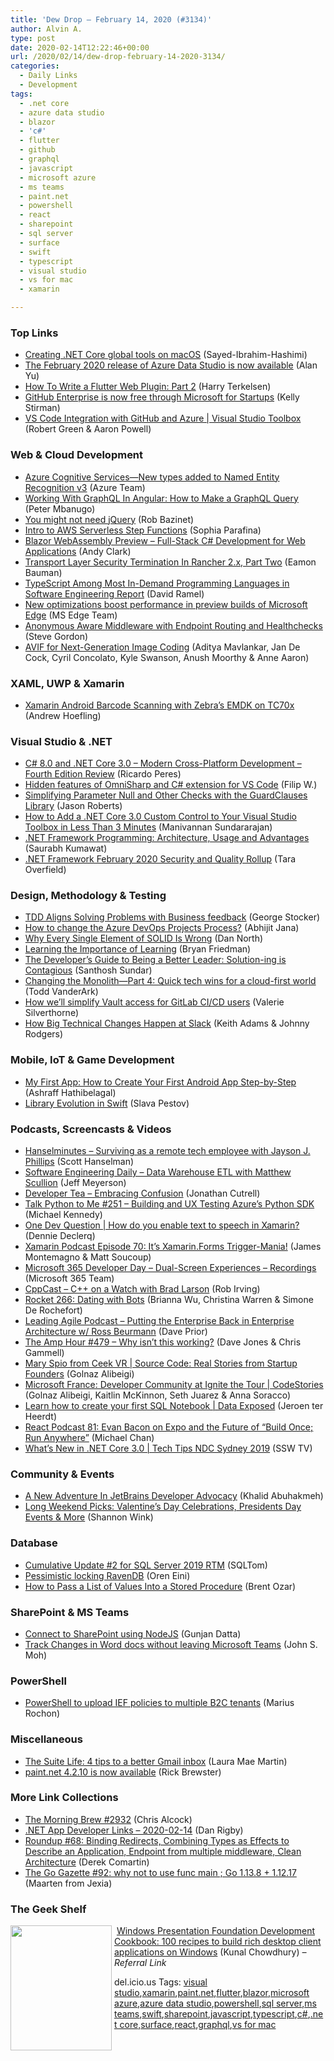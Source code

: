 ```yaml
---
title: 'Dew Drop – February 14, 2020 (#3134)'
author: Alvin A.
type: post
date: 2020-02-14T12:22:46+00:00
url: /2020/02/14/dew-drop-february-14-2020-3134/
categories:
  - Daily Links
  - Development
tags:
  - .net core
  - azure data studio
  - blazor
  - 'c#'
  - flutter
  - github
  - graphql
  - javascript
  - microsoft azure
  - ms teams
  - paint.net
  - powershell
  - react
  - sharepoint
  - sql server
  - surface
  - swift
  - typescript
  - visual studio
  - vs for mac
  - xamarin

---
```

### <a name="top"></a>Top Links

  * <a href="https://devblogs.microsoft.com/visualstudio/creating-net-core-global-tools-on-macos/" target="_blank" rel="noopener noreferrer">Creating .NET Core global tools on macOS</a> (Sayed-Ibrahim-Hashimi)
  * <a href="https://cloudblogs.microsoft.com/sqlserver/2020/02/13/the-february-2020-release-of-azure-data-studio-is-now-available/" target="_blank" rel="noopener noreferrer">The February 2020 release of Azure Data Studio is now available</a> (Alan Yu)
  * <a href="https://medium.com/flutter/how-to-write-a-flutter-web-plugin-part-2-afdddb69ece6?source=rss----4da7dfd21a33---4" target="_blank" rel="noopener noreferrer">How To Write a Flutter Web Plugin: Part 2</a> (Harry Terkelsen)
  * <a href="https://github.blog/2020-02-13-github-enterprise-is-now-free-through-microsoft-for-startups/" target="_blank" rel="noopener noreferrer">GitHub Enterprise is now free through Microsoft for Startups</a> (Kelly Stirman)
  * <a href="https://channel9.msdn.com/Shows/Visual-Studio-Toolbox/VS-Code-Integration-with-GitHub-and-Azure?WT.mc_id=DX_MVP4025064" target="_blank" rel="noopener noreferrer">VS Code Integration with GitHub and Azure | Visual Studio Toolbox</a> (Robert Green & Aaron Powell)



### <a name="web"></a>Web & Cloud Development

  * <a href="https://azure.microsoft.com/en-us/updates/ner-v3-preview-update1/" target="_blank" rel="noopener noreferrer">Azure Cognitive Services—New types added to Named Entity Recognition v3</a> (Azure Team)
  * <a href="https://www.telerik.com/blogs/graphql-angular-how-to-make-a-graphql-query" target="_blank" rel="noopener noreferrer">Working With GraphQL In Angular: How to Make a GraphQL Query</a> (Peter Mbanugo)
  * <a href="http://youmightnotneedjquery.com/" target="_blank" rel="noopener noreferrer">You might not need jQuery</a> (Rob Bazinet)
  * <a href="https://www.pulumi.com/blog/intro-to-step-functions/" target="_blank" rel="noopener noreferrer">Intro to AWS Serverless Step Functions</a> (Sophia Parafina)
  * <a href="https://www.infoq.com/news/2020/02/blazor-webassembly-preview/?utm_campaign=infoq_content&utm_source=infoq&utm_medium=feed&utm_term=global" target="_blank" rel="noopener noreferrer">Blazor WebAssembly Preview &#8211; Full-Stack C# Development for Web Applications</a> (Andy Clark)
  * <a href="https://rancher.com/blog/2020/transport-layer-security-p2/" target="_blank" rel="noopener noreferrer">Transport Layer Security Termination In Rancher 2.x, Part Two</a> (Eamon Bauman)
  * <a href="https://visualstudiomagazine.com/articles/2020/02/13/hired-engineers-report.aspx" target="_blank" rel="noopener noreferrer">TypeScript Among Most In-Demand Programming Languages in Software Engineering Report</a> (David Ramel)
  * <a href="https://blogs.windows.com/msedgedev/2020/02/13/performance-optimizations-edge-81/?WT.mc_id=DX_MVP4025064" target="_blank" rel="noopener noreferrer">New optimizations boost performance in preview builds of Microsoft Edge</a> (MS Edge Team)
  * <a href="https://www.stevejgordon.co.uk/anonymous-aware-middleware-with-endpoint-routing-and-healthchecks" target="_blank" rel="noopener noreferrer">Anonymous Aware Middleware with Endpoint Routing and Healthchecks</a> (Steve Gordon)
  * <a href="https://netflixtechblog.com/avif-for-next-generation-image-coding-b1d75675fe4?source=rss----2615bd06b42e---4" target="_blank" rel="noopener noreferrer">AVIF for Next-Generation Image Coding</a> (Aditya Mavlankar, Jan De Cock, Cyril Concolato, Kyle Swanson, Anush Moorthy & Anne Aaron)



### <a name="silverlight"></a>XAML, UWP & Xamarin

  * <a href="https://www.andrewhoefling.com/Blog/Post/xamarin-android-barcode-scanning-with-zebra-emdk-on-tc70x" target="_blank" rel="noopener noreferrer">Xamarin Android Barcode Scanning with Zebra’s EMDK on TC70x</a> (Andrew Hoefling)



### <a name="dotnet"></a>Visual Studio & .NET

  * <a href="https://weblogs.asp.net:443/ricardoperes/c-8-0-and-net-core-3-0-modern-cross-platform-development-fourth-edition-review?WT.mc_id=DX_MVP4025064" target="_blank" rel="noopener noreferrer">C# 8.0 and .NET Core 3.0 – Modern Cross-Platform Development &#8211; Fourth Edition Review</a> (Ricardo Peres)
  * <a href="https://www.strathweb.com/2020/02/hidden-features-of-omnisharp-and-c-extension-for-vs-code/" target="_blank" rel="noopener noreferrer">Hidden features of OmniSharp and C# extension for VS Code</a> (Filip W.)
  * <a href="http://dontcodetired.com/blog/post/Simplifying-Parameter-Null-and-Other-Checks-with-the-GuardClauses-Library" target="_blank" rel="noopener noreferrer">Simplifying Parameter Null and Other Checks with the GuardClauses Library</a> (Jason Roberts)
  * <a href="https://www.syncfusion.com/blogs/post/add-net-core-3-0-custom-control-to-your-visual-studio-toolbox.aspx" target="_blank" rel="noopener noreferrer">How to Add a .NET Core 3.0 Custom Control to Your Visual Studio Toolbox in Less Than 3 Minutes</a> (Manivannan Sundararajan)
  * <a href="https://hackernoon.com/net-framework-programming-architecture-usage-and-advantages-yece367c?source=rss" target="_blank" rel="noopener noreferrer">.NET Framework Programming: Architecture, Usage and Advantages</a> (Saurabh Kumawat)
  * <a href="https://devblogs.microsoft.com/dotnet/net-framework-february-2020-security-and-quality-rollup/" target="_blank" rel="noopener noreferrer">.NET Framework February 2020 Security and Quality Rollup</a> (Tara Overfield)



### <a name="design"></a>Design, Methodology & Testing

  * <a href="https://georgestocker.com/2020/02/13/tdd-aligns-solving-problems-with-business-feedback/?utm_source=rss&utm_medium=rss&utm_campaign=tdd-aligns-solving-problems-with-business-feedback" target="_blank" rel="noopener noreferrer">TDD Aligns Solving Problems with Business feedback</a> (George Stocker)
  * <a href="https://dailydotnettips.com/how-to-change-the-azure-devops-projects-process/" target="_blank" rel="noopener noreferrer">How to change the Azure DevOps Projects Process?</a> (Abhijit Jana)
  * <a href="https://speakerdeck.com/tastapod/why-every-element-of-solid-is-wrong" target="_blank" rel="noopener noreferrer">Why Every Single Element of SOLID Is Wrong</a> (Dan North)
  * <a href="http://www.bryanfriedman.com/2020/02/13/learning-the-importance-of-learning/" target="_blank" rel="noopener noreferrer">Learning the Importance of Learning</a> (Bryan Friedman)
  * <a href="https://hackernoon.com/the-developers-guide-to-being-a-better-leader-solution-ing-is-contagious-w98p375i?source=rss" target="_blank" rel="noopener noreferrer">The Developer’s Guide to Being a Better Leader: Solution-ing is Contagious</a> (Santhosh Sundar)
  * <a href="https://www.microsoft.com/security/blog/2020/02/13/changing-the-monolith-part-4-quick-tech-wins-for-a-cloud-first-world/" target="_blank" rel="noopener noreferrer">Changing the Monolith—Part 4: Quick tech wins for a cloud-first world</a> (Todd VanderArk)
  * <a href="https://about.gitlab.com/blog/2020/02/13/vault-integration-process/" target="_blank" rel="noopener noreferrer">How we’ll simplify Vault access for GitLab CI/CD users</a> (Valerie Silverthorne)
  * <a href="https://slack.engineering/how-big-technical-changes-happen-at-slack-f1569d25ee7b?source=rss----58820b6d8904---4" target="_blank" rel="noopener noreferrer">How Big Technical Changes Happen at Slack</a> (Keith Adams & Johnny Rodgers)



### <a name="mobile"></a>Mobile, IoT & Game Development

  * <a href="https://code.tutsplus.com/tutorials/creating-your-first-android-app--cms-34497" target="_blank" rel="noopener noreferrer">My First App: How to Create Your First Android App Step-by-Step</a> (Ashraff Hathibelagal)
  * <a href="https://swift.org/blog/library-evolution/" target="_blank" rel="noopener noreferrer">Library Evolution in Swift</a> (Slava Pestov)



### <a name="podcasts"></a>Podcasts, Screencasts & Videos

  * <a href="https://hanselminutes.simplecast.com/episodes/surviving-as-a-remote-tech-employee-with-jayson-j-phillips-G0lphUL1" target="_blank" rel="noopener noreferrer">Hanselminutes &#8211; Surviving as a remote tech employee with Jayson J. Phillips</a> (Scott Hanselman)
  * <a href="https://softwareengineeringdaily.com/2020/02/14/data-warehouse-etl-with-matthew-scullion/?utm_source=rss&utm_medium=rss&utm_campaign=data-warehouse-etl-with-matthew-scullion" target="_blank" rel="noopener noreferrer">Software Engineering Daily &#8211; Data Warehouse ETL with Matthew Scullion</a> (Jeff Meyerson)
  * <a href="http://developertea.simplecast.fm/3d95b750" target="_blank" rel="noopener noreferrer">Developer Tea &#8211; Embracing Confusion</a> (Jonathan Cutrell)
  * <a href="https://talkpython.fm/episodes/show/251/building-and-ux-testing-azure-s-python-sdk" target="_blank" rel="noopener noreferrer">Talk Python to Me #251 &#8211; Building and UX Testing Azure&#8217;s Python SDK</a> (Michael Kennedy)
  * <a href="http://www.youtube.com/watch?v=ZhLEEAmV0m4" target="_blank" rel="noopener noreferrer">One Dev Question | How do you enable text to speech in Xamarin?</a> (Dennie Declerq)
  * <a href="https://www.xamarinpodcast.com/70" target="_blank" rel="noopener noreferrer">Xamarin Podcast Episode 70: It&#8217;s Xamarin.Forms Trigger-Mania!</a> (James Montemagno & Matt Soucoup)
  * <a href="https://developer.microsoft.com/en-us/microsoft-365/virtual-events" target="_blank" rel="noopener noreferrer">Microsoft 365 Developer Day &#8211; Dual-Screen Experiences &#8211; Recordings</a> (Microsoft 365 Team)
  * <a href="http://cppcast.libsyn.com/c-on-a-watch-with-brad-larson" target="_blank" rel="noopener noreferrer">CppCast &#8211; C++ on a Watch with Brad Larson</a> (Rob Irving)
  * <a href="http://relay.fm/rocket/266" target="_blank" rel="noopener noreferrer">Rocket 266: Dating with Bots</a> (Brianna Wu, Christina Warren & Simone De Rochefort)
  * <a href="http://feedproxy.google.com/~r/LeadingAgile/~3/JodveK-zBHo/" target="_blank" rel="noopener noreferrer">Leading Agile Podcast &#8211; Putting the Enterprise Back in Enterprise Architecture w/ Ross Beurmann</a> (Dave Prior)
  * <a href="http://feedproxy.google.com/~r/TheAmpHour/~3/NzSxEBo01Yw/" target="_blank" rel="noopener noreferrer">The Amp Hour #479 &#8211; Why isn’t this working?</a> (Dave Jones & Chris Gammell)
  * <a href="https://channel9.msdn.com/Shows/Source-Code-Real-Stories-from-Startup-Founders/Mary-Spio-from-Ceek-VR?WT.mc_id=DX_MVP4025064" target="_blank" rel="noopener noreferrer">Mary Spio from Ceek VR | Source Code: Real Stories from Startup Founders</a> (Golnaz Alibeigi)
  * <a href="https://channel9.msdn.com/Shows/CodeStories/Microsoft-France-Developer-Community-at-Ignite-the-Tour?WT.mc_id=DX_MVP4025064" target="_blank" rel="noopener noreferrer">Microsoft France: Developer Community at Ignite the Tour | CodeStories</a> (Golnaz Alibeigi, Kaitlin McKinnon, Seth Juarez & Anna Soracco)
  * <a href="https://channel9.msdn.com/Shows/Data-Exposed/Learn-how-to-create-your-first-SQL-Notebook?WT.mc_id=DX_MVP4025064" target="_blank" rel="noopener noreferrer">Learn how to create your first SQL Notebook | Data Exposed</a> (Jeroen ter Heerdt)
  * <a href="http://reactpodcast.com/81" target="_blank" rel="noopener noreferrer">React Podcast 81: Evan Bacon on Expo and the Future of &#8220;Build Once; Run Anywhere&#8221;</a> (Michael Chan)
  * <a href="http://www.youtube.com/watch?v=PT3HSn3SEHo" target="_blank" rel="noopener noreferrer">What&#8217;s New in .NET Core 3.0 | Tech Tips NDC Sydney 2019</a> (SSW TV)



### <a name="events"></a>Community & Events

  * <a href="https://khalidabuhakmeh.com/jetbrains-developer-advocate" target="_blank" rel="noopener noreferrer">A New Adventure In JetBrains Developer Advocacy</a> (Khalid Abuhakmeh)
  * <a href="https://www.uwishunu.com/2020/02/things-to-do-in-philadelphia-this-weekend-february-14-17-2020/" target="_blank" rel="noopener noreferrer">Long Weekend Picks: Valentine’s Day Celebrations, Presidents Day Events & More</a> (Shannon Wink)



### <a name="sql"></a>Database

  * <a href="https://techcommunity.microsoft.com/t5/sql-server/cumulative-update-2-for-sql-server-2019-rtm/ba-p/1173066" target="_blank" rel="noopener noreferrer">Cumulative Update #2 for SQL Server 2019 RTM</a> (SQLTom)
  * <a href="http://feedproxy.google.com/~r/AyendeRahien/~3/zWf-EBCIFYc/pessimistic-locking-ravendb" target="_blank" rel="noopener noreferrer">Pessimistic locking RavenDB</a> (Oren Eini)
  * <a href="http://feedproxy.google.com/~r/BrentOzar-SqlServerDba/~3/SbOZDjAikhg/" target="_blank" rel="noopener noreferrer">How to Pass a List of Values Into a Stored Procedure</a> (Brent Ozar)



### <a name="sp"></a>SharePoint & MS Teams

  * <a href="https://devblogs.microsoft.com/premier-developer/connect-to-sharepoint-using-nodejs/" target="_blank" rel="noopener noreferrer">Connect to SharePoint using NodeJS</a> (Gunjan Datta)
  * <a href="https://techcommunity.microsoft.com/t5/public-sector-blog/track-changes-in-word-docs-without-leaving-microsoft-teams/ba-p/1168357" target="_blank" rel="noopener noreferrer">Track Changes in Word docs without leaving Microsoft Teams</a> (John S. Moh)



### <a name="ps"></a>PowerShell

  * <a href="https://devblogs.microsoft.com/premier-developer/powershell-to-upload-ief-policies-to-multiple-b2c-tenants/" target="_blank" rel="noopener noreferrer">PowerShell to upload IEF policies to multiple B2C tenants</a> (Marius Rochon)



### <a name="misc"></a>Miscellaneous

  * <a href="http://feedproxy.google.com/~r/OfficialGmailBlog/~3/YpFegU8bM-Q/" target="_blank" rel="noopener noreferrer">The Suite Life: 4 tips to a better Gmail inbox</a> (Laura Mae Martin)
  * <a href="https://blog.getpaint.net/2020/02/14/paint-net-4-2-10-is-now-available/" target="_blank" rel="noopener noreferrer">paint.net 4.2.10 is now available</a> (Rick Brewster)



### <a name="links"></a>More Link Collections

  * <a href="http://feedproxy.google.com/~r/ReflectivePerspective/~3/PGB3m3tyi-Y/" target="_blank" rel="noopener noreferrer">The Morning Brew #2932</a> (Chris Alcock)
  * <a href="https://links.danrigby.com/2020/02/app-developer-links-2020-02-14/" target="_blank" rel="noopener noreferrer">.NET App Developer Links &#8211; 2020-02-14</a> (Dan Rigby)
  * <a href="https://codeopinion.com/roundup-68/?utm_source=rss&utm_medium=rss&utm_campaign=roundup-68" target="_blank" rel="noopener noreferrer">Roundup #68: Binding Redirects, Combining Types as Effects to Describe an Application, Endpoint from multiple middleware, Clean Architecture</a> (Derek Comartin)
  * <a href="http://gogazette.com/post/92-why-not-to-use-func-main-go-1-13-8-1-12-17" target="_blank" rel="noopener noreferrer">The Go Gazette #92: why not to use func main ; Go 1.13.8 + 1.12.17</a> (Maarten from Jexia)



### <a name="shelf"></a>The Geek Shelf

<a href="https://www.amazon.com/Windows-Presentation-Foundation-Development-Cookbook/dp/1788399803/?tag=amavin-20" target="_blank" rel="noopener noreferrer"><img loading="lazy" decoding="async" width="162" height="200" align="left" style="margin: 0px 4px 10px 0px; border: 0px currentcolor; border-image: none; float: left; display: inline; background-image: none;" src="https://m.media-amazon.com/images/I/612s0GTep+L._AC_UY218_ML3_.jpg" border="0" /></a>&nbsp;<a href="https://www.amazon.com/Windows-Presentation-Foundation-Development-Cookbook/dp/1788399803/?tag=amavin-20" target="_blank" rel="noopener noreferrer">Windows Presentation Foundation Development Cookbook: 100 recipes to build rich desktop client applications on Windows</a> (Kunal Chowdhury) _&#8211; Referral Link_







<div class="wlWriterEditableSmartContent" id="scid:77ECF5F8-D252-44F5-B4EB-D463C5396A79:5d13fabe-1542-4622-b5dd-bfe8cf19dd78" style="margin: 0px; padding: 0px; float: none; display: inline;">
  del.icio.us Tags: <a href="http://del.icio.us/popular/visual+studio" rel="tag">visual studio</a>,<a href="http://del.icio.us/popular/xamarin" rel="tag">xamarin</a>,<a href="http://del.icio.us/popular/paint.net" rel="tag">paint.net</a>,<a href="http://del.icio.us/popular/flutter" rel="tag">flutter</a>,<a href="http://del.icio.us/popular/blazor" rel="tag">blazor</a>,<a href="http://del.icio.us/popular/microsoft+azure" rel="tag">microsoft azure</a>,<a href="http://del.icio.us/popular/azure+data+studio" rel="tag">azure data studio</a>,<a href="http://del.icio.us/popular/powershell" rel="tag">powershell</a>,<a href="http://del.icio.us/popular/sql+server" rel="tag">sql server</a>,<a href="http://del.icio.us/popular/ms+teams" rel="tag">ms teams</a>,<a href="http://del.icio.us/popular/swift" rel="tag">swift</a>,<a href="http://del.icio.us/popular/sharepoint" rel="tag">sharepoint</a>,<a href="http://del.icio.us/popular/javascript" rel="tag">javascript</a>,<a href="http://del.icio.us/popular/typescript" rel="tag">typescript</a>,<a href="http://del.icio.us/popular/c%23" rel="tag">c#</a>,<a href="http://del.icio.us/popular/.net+core" rel="tag">.net core</a>,<a href="http://del.icio.us/popular/surface" rel="tag">surface</a>,<a href="http://del.icio.us/popular/react" rel="tag">react</a>,<a href="http://del.icio.us/popular/graphql" rel="tag">graphql</a>,<a href="http://del.icio.us/popular/vs+for+mac" rel="tag">vs for mac</a>
</div>